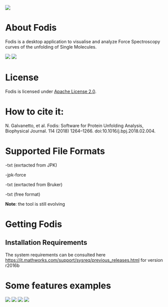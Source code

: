
[<img src="https://raw.githubusercontent.com/PRIDE-Toolsuite/pride-inspector/master/wiki/download.png">](https://github.com/nicolagalvanetto/Fodis/releases/download/v1.2/Fodis-master.zip)

# About Fodis

Fodis is a desktop application to visualise and analyze Force Spectroscopy curves of the unfolding of Single Molecules.

<img src="https://github.com/nicolagalvanetto/Fodis/blob/master/screenshots/afm-ot1.JPG">
<img src="https://github.com/nicolagalvanetto/Fodis/blob/master/screenshots/view.JPG">



# License

Fodis is licensed under [Apache License 2.0](http://www.apache.org/licenses/LICENSE-2.0.txt).

# How to cite it:

N. Galvanetto, et al. Fodis: Software for Protein Unfolding Analysis, Biophysical Journal. 114 (2018) 1264–1266. doi:10.1016/j.bpj.2018.02.004.


# Supported File Formats

-txt (exrtacted from JPK) 

-jpk-force

-txt (exrtacted from Bruker)

-txt (free format)

**Note**: the tool is still evolving

# Getting Fodis

## Installation Requirements

The system requirements can be consulted here 
https://it.mathworks.com/support/sysreq/previous_releases.html
for version r2016b

# Some features examples


<img src="https://github.com/nicolagalvanetto/Fodis/blob/master/screenshots/view4.JPG">


<img src="https://github.com/nicolagalvanetto/Fodis/blob/master/screenshots/view2.JPG">


<img src="https://github.com/nicolagalvanetto/Fodis/blob/master/screenshots/view3.JPG">


<img src="https://github.com/nicolagalvanetto/Fodis/blob/master/screenshots/view5.JPG">




